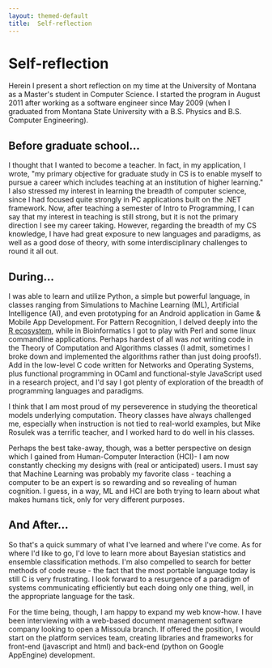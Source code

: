```yaml
---
layout: themed-default
title:  Self-reflection
---
```


# Self-reflection
Herein I present a short reflection on my time at the University of Montana as a Master's student in Computer Science. I started the program in August 2011 after working as a software engineer since May 2009 (when I graduated from Montana State University with a B.S. Physics and B.S. Computer Engineering).

## Before graduate school...
I thought that I wanted to become a teacher. In fact, in my application, I wrote, "my primary objective for graduate study in CS is to enable myself to pursue a career which includes teaching at an institution of higher learning." I also stressed my interest in learning the breadth of computer science, since I had focused quite strongly in PC applications built on the .NET framework. Now, after teaching a semester of Intro to Programming, I can say that my interest in teaching is still strong, but it is not the primary direction I see my career taking. However, regarding the breadth of my CS knowledge, I have had great exposure to new languages and paradigms, as well as a good dose of theory, with some interdisciplinary challenges to round it all out.

## During...
I was able to learn and utilize Python, a simple but powerful language, in classes ranging from Simulations to Machine Learning (ML), Artificial Intelligence (AI), and even prototyping for an Android application in Game & Mobile App Development. For Pattern Recognition, I delved deeply into the [R ecosystem](http://www.r-project.org/), while in Bioinformatics I got to play with Perl and some linux commandline applications. Perhaps hardest of all was *not* writing code in the Theory of Computation and Algorithms classes (I admit, sometimes I broke down and implemented the algorithms rather than just doing proofs!). Add in the low-level C code written for Networks and Operating Systems, plus functional programming in OCaml and functional-style JavaScript used in a research project, and I'd say I got plenty of exploration of the breadth of programming languages and paradigms. 

I think that I am most proud of my perseverence in studying the theoretical models underlying computation. Theory classes have always challenged me, especially when instruction is not tied to real-world examples, but Mike Rosulek was a terrific teacher, and I worked hard to do well in his classes.

Perhaps the best take-away, though, was a better perspective on design which I gained from Human-Computer Interaction (HCI)- I am now constantly checking my designs with (real or anticipated) users. I must say that Machine Learning was probably my favorite class - teaching a computer to be an expert is so rewarding and so revealing of human cognition. I guess, in a way, ML and HCI are both trying to learn about what makes humans tick, only for very different purposes.

## And After...
So that's a quick summary of what I've learned and where I've come. As for where I'd like to go, I'd love to learn more about Bayesian statistics and ensemble classification methods. I'm also compelled to search for better methods of code reuse - the fact that the most portable language today is still C is very frustrating. I look forward to a resurgence of a paradigm of systems communicating efficiently but each doing only one thing, well, in the appropriate language for the task. 

For the time being, though, I am happy to expand my web know-how. I have been interviewing with a web-based document management software company looking to open a Missoula branch. If offered the position, I would start on the platform services team, creating libraries and frameworks for front-end (javascript and html) and back-end (python on Google AppEngine) development.
